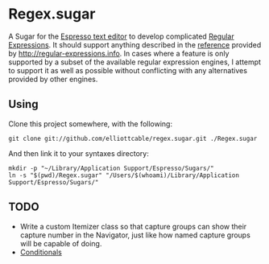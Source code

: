 Regex.sugar
===========
A Sugar for the [Espresso text editor][espresso] to develop complicated
[Regular Expressions][regex]. It should support anything described in the
[reference][] provided by <http://regular-expressions.info>. In cases where a
feature is only supported by a subset of the available regular expression
engines, I attempt to support it as well as possible without conflicting with
any alternatives provided by other engines.

[espresso]: <http://macrabbit.com/espresso/> "The Espresso text editor, by MacRabbit"
[regex]: <http://en.wikipedia.org/wiki/Regular_Expression> "Regular Expression as defined by Wikipedia"
[reference]: <http://regular-expressions.info/reference.html> "Regular Expression Reference"

Using
-----
Clone this project somewhere, with the following:
    
    git clone git://github.com/elliottcable/regex.sugar.git ./Regex.sugar
    
And then link it to your syntaxes directory:
    
    mkdir -p "~/Library/Application Support/Espresso/Sugars/"
    ln -s "$(pwd)/Regex.sugar" "/Users/$(whoami)/Library/Application Support/Espresso/Sugars/"
    
TODO
----
- Write a custom Itemizer class so that capture groups can show their capture
  number in the Navigator, just like how named capture groups will be capable
  of doing.
- [Conditionals](http://regular-expressions.info/conditional.html "Regular Expression Conditionals")
